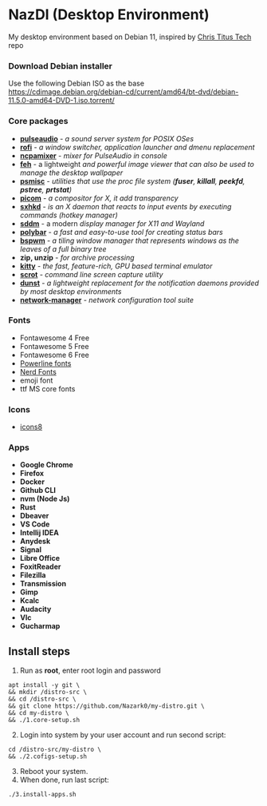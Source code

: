 # NazDI (Desktop Environment)
My desktop environment based on Debian 11, inspired by [Chris Titus Tech](https://github.com/ChrisTitusTech/Debian-titus) repo
 
### Download Debian installer
Use the following Debian ISO as the base <https://cdimage.debian.org/debian-cd/current/amd64/bt-dvd/debian-11.5.0-amd64-DVD-1.iso.torrent/>

### Core packages
* [**pulseaudio**](https://www.freedesktop.org/wiki/Software/PulseAudio/) - _a sound server system for POSIX OSes_
* [**rofi**](https://github.com/davatorium/rofi) - _a window switcher, application launcher and dmenu replacement_
* [**ncpamixer**](https://github.com/fulhax/ncpamixer) -  _mixer for PulseAudio in console_
* [**feh**](https://feh.finalrewind.org/) - a lightweight _and powerful image viewer that can also be used to manage the desktop wallpaper_
* [**psmisc**](https://packages.debian.org/en/sid/psmisc) - _utilities that use the proc file system (**fuser**, **killall**, **peekfd**, **pstree**, **prtstat**)_
* [**picom**](https://github.com/yshui/picom) - _a compositor for X, it add transparency_
* [**sxhkd**](https://github.com/baskerville/sxhkd) - _is an X daemon that reacts to input events by executing commands (hotkey manager)_
* [**sddm**](https://github.com/sddm/sddm) - a modern _display manager for X11 and Wayland_
* [**polybar**](https://github.com/polybar/polybar) - _a fast and easy-to-use tool for creating status bars_
* [**bspwm**](https://github.com/baskerville/bspwm) - _a tiling window manager that represents windows as the leaves of a full binary tree_
* **zip, unzip** - _for archive processing_
* [**kitty**](https://sw.kovidgoyal.net/kitty) - _the fast, feature-rich, GPU based terminal emulator_
* [**scrot**](https://github.com/resurrecting-open-source-projects/scrot) - _command line screen capture utility_
* [**dunst**](https://dunst-project.org/) - _a lightweight replacement for the notification daemons provided by most desktop environments_
* [**network-manager**](https://networkmanager.dev/) - _network configuration tool suite_

### Fonts
* Fontawesome 4 Free
* Fontawesome 5 Free
* Fontawesome 6 Free
* [Powerline fonts](https://github.com/powerline/fonts)
* [Nerd Fonts](https://github.com/ryanoasis/nerd-fonts/releases/)
* emoji font
* ttf MS core fonts

### Icons
* [icons8](https://icons8.com)

### Apps
* **Google Chrome**
* **Firefox**
* **Docker**
* **Github CLI**
* **nvm (Node Js)**
* **Rust**
* **Dbeaver**
* **VS Code**
* **Intellij IDEA**
* **Anydesk**
* **Signal**
* **Libre Office**
* **FoxitReader**
* **Filezilla**
* **Transmission**
* **Gimp**
* **Kcalc**
* **Audacity**
* **Vlc**
* **Gucharmap**

## Install steps

1. Run as **root**, enter root login and password
```
apt install -y git \
&& mkdir /distro-src \
&& cd /distro-src \
&& git clone https://github.com/Nazark0/my-distro.git \
&& cd my-distro \
&& ./1.core-setup.sh
```
2. Login into system by your user account and run second script:
```
cd /distro-src/my-distro \
&& ./2.cofigs-setup.sh
```
3. Reboot your system.
4. When done, run last script:
```
./3.install-apps.sh
```